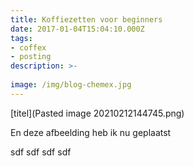 ```yaml
---
title: Koffiezetten voor beginners
date: 2017-01-04T15:04:10.000Z
tags: 
- coffex
- posting
description: >-
  
image: /img/blog-chemex.jpg
---
```


[titel](Pasted image 20210212144745.png)

[](android-chrome-192x192.png)

En deze afbeelding heb ik nu geplaatst[](about-reinvest-profits.jpg)

sdf
sdf
sdf
sdf
